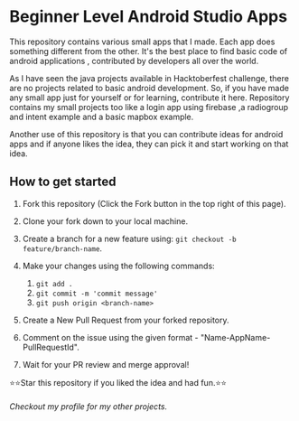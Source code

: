 # Beginner Level Android Studio Apps

This repository contains various small apps that I made. Each app does something different from the other. It's the best place to find basic code of android applications , contributed by developers all over the world. 

As I have seen the java projects available in Hacktoberfest challenge, there are no projects related to basic android development. So, if you have made any small app just for yourself or for learning, contribute it here. Repository contains my small projects too like a login app using firebase ,a radiogroup and intent example and a basic mapbox example.

Another use of this repository is that you can contribute ideas for android apps and if anyone likes the idea, they can pick it and start working on that idea.

## How to get started
1. Fork this repository (Click the Fork  button in the top right of this page).

2. Clone your fork down to your local machine.

3. Create a branch for a new feature using: `git checkout -b feature/branch-name`.

4. Make your changes using the following commands:
    1. `git add .`  
    2. `git commit -m 'commit message'`
    3. `git push origin <branch-name>`

5. Create a New Pull Request from your forked repository.

6. Comment on the issue using the given format - "Name-AppName-PullRequestId".

7. Wait for your PR review and merge approval!


⭐⭐Star this repository if you liked the idea and had fun.⭐⭐

###### Checkout my profile for my other projects.
